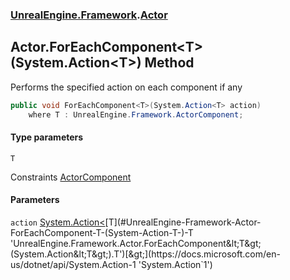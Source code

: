 ### [UnrealEngine.Framework](./UnrealEngine-Framework.md 'UnrealEngine.Framework').[Actor](./Actor.md 'UnrealEngine.Framework.Actor')
## Actor.ForEachComponent&lt;T&gt;(System.Action&lt;T&gt;) Method
Performs the specified action on each component if any  
```csharp
public void ForEachComponent<T>(System.Action<T> action)
    where T : UnrealEngine.Framework.ActorComponent;
```
#### Type parameters
<a name='UnrealEngine-Framework-Actor-ForEachComponent-T-(System-Action-T-)-T'></a>
`T`  

Constraints [ActorComponent](./ActorComponent.md 'UnrealEngine.Framework.ActorComponent')  
  
#### Parameters
<a name='UnrealEngine-Framework-Actor-ForEachComponent-T-(System-Action-T-)-action'></a>
`action` [System.Action&lt;](https://docs.microsoft.com/en-us/dotnet/api/System.Action-1 'System.Action`1')[T](#UnrealEngine-Framework-Actor-ForEachComponent-T-(System-Action-T-)-T 'UnrealEngine.Framework.Actor.ForEachComponent&lt;T&gt;(System.Action&lt;T&gt;).T')[&gt;](https://docs.microsoft.com/en-us/dotnet/api/System.Action-1 'System.Action`1')  
  
